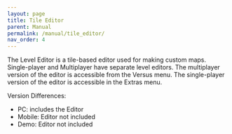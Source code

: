```yaml
---
layout: page
title: Tile Editor
parent: Manual
permalink: /manual/tile_editor/
nav_order: 4
---
```


The Level Editor is a tile-based editor used for making custom maps. Single-player and Multiplayer have separate level editors. The multiplayer version of the editor is accessible from the Versus menu. The single-player version of the editor is accessible in the Extras menu.

Version Differences:
- PC: includes the Editor
- Mobile: Editor not included
- Demo: Editor not included